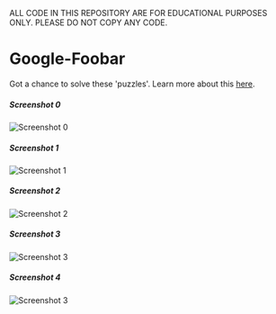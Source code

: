 ALL CODE IN THIS REPOSITORY ARE FOR EDUCATIONAL PURPOSES ONLY. PLEASE DO NOT COPY ANY CODE.

# Google-Foobar
Got a chance to solve these 'puzzles'. Learn more about this [here](http://thehustle.co/the-secret-google-interview-that-landed-me-a-job).

##### Screenshot 0
![Screenshot 0](https://github.com/dray92/Google-Foobar/blob/master/screenshots/Foobar_0.png)

##### Screenshot 1
![Screenshot 1](https://github.com/dray92/Google-Foobar/blob/master/screenshots/Foobar_1.png)

##### Screenshot 2
![Screenshot 2](https://github.com/dray92/Google-Foobar/blob/master/screenshots/Foobar_2.png)

##### Screenshot 3
![Screenshot 3](https://github.com/dray92/Google-Foobar/blob/master/screenshots/Foobar_3.png)

##### Screenshot 4
![Screenshot 3](https://github.com/dray92/Google-Foobar/blob/master/screenshots/Foobar_4.png)
